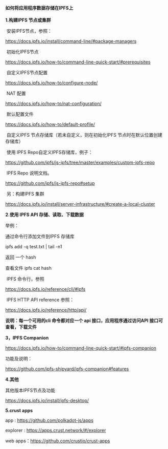 #### 							如何将应用程序数据存储在IPFS上

**1.构建IPFS 节点或集群**

​	安装IPFS节点，参照：

https://docs.ipfs.io/install/command-line/#package-managers

​	初始化IPFS节点

https://docs.ipfs.io/how-to/command-line-quick-start/#prerequisites

​	自定义IPFS节点配置

https://docs.ipfs.io/how-to/configure-node/

​	NAT 配置

https://docs.ipfs.io/how-to/nat-configuration/

​	默认配置文件

https://docs.ipfs.io/how-to/default-profile/

​	自定义IPFS 节点存储库（若未自定义，则在初始化IPFS 节点时在默认位置创建存储库）

​	使用 IPFS Repo自定义IPFS存储库，例子：

https://github.com/ipfs/js-ipfs/tree/master/examples/custom-ipfs-repo

​	IPFS Repo 说明文档。

https://github.com/ipfs/js-ipfs-repo#setup

​	另：构建IPFS 集群

https://docs.ipfs.io/install/server-infrastructure/#create-a-local-cluster

**2.使用 IPFS API 存储、读取、下载数据**

举例：

通过命令行添加文件到IPFS 存储库

ipfs add -q test.txt | tail -n1

返回 一个 hash

查看文件 ipfs cat hash



​	IPFS 命令行，参照

https://docs.ipfs.io/reference/cli/#ipfs

​	IPFS HTTP API reference  参照：

https://docs.ipfs.io/reference/http/api/

**说明：每一个可用的cli 命令都对应一个 api 接口，应用程序通过访问API 接口可查看，下载文件**

**3，IPFS Companion** 

https://docs.ipfs.io/how-to/command-line-quick-start/#ipfs-companion

功能及说明：

https://github.com/ipfs-shipyard/ipfs-companion#features



**4.其他**

其他版本IPFS节点及功能

https://docs.ipfs.io/install/ipfs-desktop/


**5.crust apps**

app :   https://github.com/polkadot-js/apps

explorer : https://apps.crust.network/#/explorer

web apps：https://github.com/crustio/crust-apps
